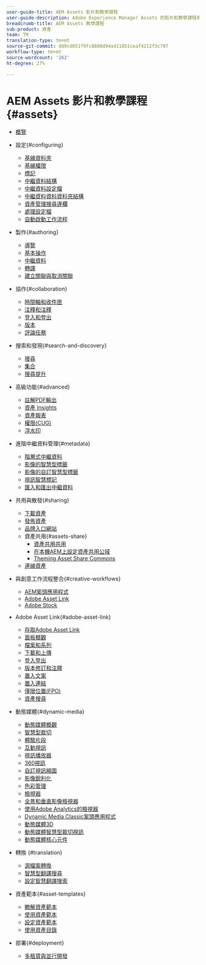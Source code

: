 ```yaml
---
user-guide-title: AEM Assets 影片和教學課程
user-guide-description: Adobe Experience Manager Assets 的影片和教學課程系列。
breadcrumb-title: AEM Assets 教學課程
sub-product: 資產
team: TM
translation-type: tm+mt
source-git-commit: d89cd051f9fc8800d94ad11851ceaf4212f3c797
workflow-type: tm+mt
source-wordcount: '262'
ht-degree: 27%

---
```



# AEM Assets 影片和教學課程 {#assets}

+ [概覽](overview.md)

+ 設定{#configuring}
   + [基線資料夾](configuring/baseline-folders.md)
   + [基線權限](configuring/baseline-permissions.md)
   + [標記](configuring/tagging.md)
   + [中繼資料結構](configuring/metadata-schemas.md)
   + [中繼資料設定檔](configuring/metadata-profiles.md)
   + [中繼資料資料資料夾結構](configuring/metadata-folder-schemas.md)
   + [資產管理搜尋邊欄](configuring/assets-admin-search-rail.md)
   + [處理設定檔](configuring/processing-profiles.md)
   + [自動啟動工作流程](configuring/auto-start-workflows.md)

+ 製作{#authoring}
   + [導覽](./authoring/navigation.md)
   + [基本操作](./authoring/basic-operations.md)
   + [中繼資料](./authoring/metadata.md)
   + [轉譯](./authoring/renditions.md)
   + [建立關聯與取消關聯](./authoring/relate-unrelate.md)

+ 協作{#collaboration}
   + [時間軸和收件匣](./collaboration/timeline-and-inbox.md)
   + [注釋和注釋](./collaboration/comments-and-annotations.md)
   + [登入和登出](./collaboration/check-in-and-check-out.md)
   + [版本](./collaboration/versions.md)
   + [評論任務](./collaboration/review-task.md)

+ 搜索和發現{#search-and-discovery}
   + [搜尋](./search-and-discovery/search.md)
   + [集合](./search-and-discovery/collections.md)
   + [搜尋提升](./search-and-discovery/search-boost.md)

+ 高級功能{#advanced}
   + [註解PDF輸出](./advanced/customizing-annotations-pdf-output.md)
   + [資產 Insights](./advanced/asset-insights-launch-tutorial.md)
   + [資產報表](./advanced/asset-reports.md)
   + [權限(CUG)](./advanced/closed-user-groups.md)
   + [浮水印](./advanced/watermarks.md)

+ 進階中繼資料管理{#metadata}
   + [階層式中繼資料](metadata/cascade-metadata-feature-video-use.md)
   + [影像的智慧型標籤](metadata/image-smart-tags.md)
   + [影像的自訂智慧型標籤](metadata/custom-smart-tags.md)
   + [視訊智慧標記](metadata/video-smart-tags.md)
   + [匯入和匯出中繼資料](metadata/metadata-import-feature-video-use.md)

+ 共用與散發{#sharing}
   + [下載資產](./sharing/download.md)
   + [發佈資產](./sharing/publish.md)
   + [品牌入口網站](./sharing/brand-portal.md)
   + 資產共用{#assets-share}
      + [資產共用共用](./sharing/asset-share-commons-user-experience-feature-video-understand.md)
      + [在本機AEM上設定資產共用公域](./sharing/asset-share-commons-technical-video-setup.md)
      + [Theming Asset Share Commons](./sharing/asset-share-commons-feature-video-theming.md)
   + [連線資產](./sharing/connected-assets.md)

+ 與創意工作流程整合{#creative-workflows}
   + [AEM案頭應用程式](./creative-workflows/aem-desktop-app.md)
   + [Adobe Asset Link](./creative-workflows/adobe-asset-link.md)
   + [Adobe Stock](./creative-workflows/adobe-stock.md)

+ Adobe Asset Link{#adobe-asset-link}
   + [存取Adobe Asset Link](./adobe-asset-link/launch-adobe-asset-link.md)
   + [面板概觀](./adobe-asset-link/panel-overview.md)
   + [檔案和系列](./adobe-asset-link/files-and-collections.md)
   + [下載和上傳](./adobe-asset-link/download-and-upload.md)
   + [登入登出](./adobe-asset-link/check-in-check-out.md)
   + [版本修訂和注釋](./adobe-asset-link/file-versioning-and-comments.md)
   + [置入文案](./adobe-asset-link/place-copy.md)
   + [置入連結](./adobe-asset-link/place-linked.md)
   + [僅限位置(FPO)](./adobe-asset-link/for-placement-only.md)
   + [資產搜尋](./adobe-asset-link/asset-search.md)

+ 動態媒體{#dynamic-media}
   + [動態媒體概觀](dynamic-media/dynamic-media-overview-feature-video-use.md)
   + [智慧型裁切](dynamic-media/smart-crop-feature-video-use.md)
   + [體驗片段](dynamic-media/dynamic-media-experience-fragments-feature-video-use.md)
   + [互動視訊](dynamic-media/dynamic-media-interactive-video-feature-video-use.md)
   + [視訊播放器](dynamic-media/dynamic-media-video-player-feature-video-use.md)
   + [360視訊](dynamic-media/dynamic-media-360-video-custom-thumbnail-feature-video-use.md)
   + [自訂視訊縮圖](dynamic-media/dynamic-media-video-thumbnails-feature-video-use.md)
   + [影像銳利化](dynamic-media/dynamic-media-image-sharpening-feature-video-use.md)
   + [色彩管理](dynamic-media/dynamic-media-color-management-technical-video-setup.md)
   + [檢視器](dynamic-media/dynamic-media-viewer-feature-video-understand.md)
   + [全景和垂直影像檢視器](dynamic-media/panorama-vertical-image-viewer-feature-video-use.md)
   + [使用Adobe Analytics的檢視器](dynamic-media/dynamic-media-viewer-extension-use.md)
   + [Dynamic Media Classic案頭應用程式](dynamic-media/dynamic-media-classic-desktop-application.md)
   + [動態媒體3D](dynamic-media/dynamic-media-3d-feature-video.md)
   + [動態媒體智慧型裁切視訊](dynamic-media/dynamic-media-smart-crop-video.md)
   + [動態媒體核心元件](dynamic-media/dynamic-media-core-components.md)

+ 轉換 {#translation}
   + [源檔案轉換](translation/source-file-translation-feature-video-use.md)
   + [智慧型翻譯搜尋](translation/smart-translation-search-feature-video-use.md)
   + [設定智慧翻譯搜索](translation/smart-translation-search-technical-video-setup.md)

+ 資產範本{#asset-templates}
   + [瞭解資產範本](asset-templates/asset-templates-tutorial-understand.md)
   + [使用資產範本](asset-templates/asset-templates-feature-video-use.md)
   + [設定資產範本](asset-templates/asset-templates-technical-video-setup.md)
   + [使用資產目錄](asset-templates/asset-catalog-template-feature-video-use.md)

+ 部署{#deployment}
   + [多租賃與並行開發](deployment/multitenancy-concurrent-article-understand.md)

